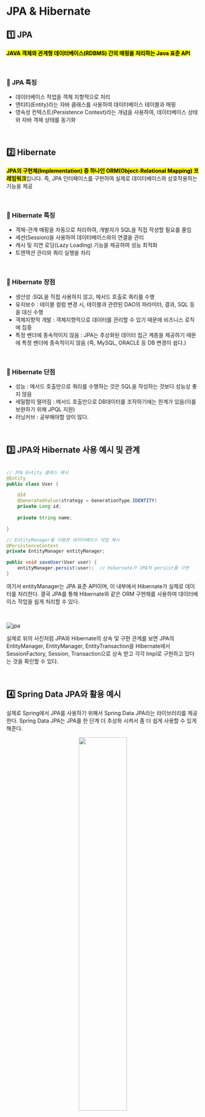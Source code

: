 # JPA & Hibernate


## 1️⃣ JPA
<mark>**JAVA 객체와 관계형 데이터베이스(RDBMS) 간의 매핑을 처리하는 Java 표준 API**</mark>

</br>

### 🥎 JPA 특징

* 데이터베이스 작업을 객체 지향적으로 처리
* 엔티티(Entity)라는 자바 클래스를 사용하여 데이터베이스 테이블과 매핑
* 영속성 컨텍스트(Persistence Context)라는 개념을 사용하여, 데이터베이스 상태와 자바 객체 상태를 동기화

</br>

## 2️⃣ Hibernate
<mark>**JPA의 구현체(Implementation) 중 하나인 ORM(Object-Relational Mapping) 프레임워크**</mark>입니다. 즉, JPA 인터페이스를 구현하여 실제로 데이터베이스와 상호작용하는 기능을 제공

</br>

### 🥎  Hibernate 특징

* 객체-관계 매핑을 자동으로 처리하여, 개발자가 SQL을 직접 작성할 필요를 줄임
* 세션(Session)을 사용하여 데이터베이스와의 연결을 관리
* 캐시 및 지연 로딩(Lazy Loading) 기능을 제공하여 성능 최적화
* 트랜잭션 관리와 쿼리 실행을 처리

</br>


### 🥎 Hibernate 장점

* 생산성 :SQL을 직접 사용하지 않고, 메서드 호출로 쿼리를 수행
* 유지보수 : 테이블 컬럼 변경 시, 테이블과 관련된 DAO의 파라미터, 결과, SQL 등을 대신 수행
* 객체지향적 개발 : 객체지향적으로 데이터를 관리할 수 있기 때문에 비즈니스 로직에 집중
* 특정 밴더에 종속적이지 않음 : JPA는 추상화된 데이터 접근 계층을 제공하기 때문에 특정 벤더에 종속적이지 않음 (즉, MySQL, ORACLE 등 DB 변경이 쉽다.)

</br>

### 🥎 Hibernate 단점

* 성능 : 메서드 호출만으로 쿼리를 수행하는 것은 SQL을 작성하는 것보다 성능상 좋지 않음
* 세밀함이 떨어짐 : 메서드 호출만으로 DB데이터를 조작하기에는 한계가 있음(이를 보완하기 위해 JPQL 지원)
* 러닝커브 : 공부해야할 양이 많다.

</br>

## 3️⃣ JPA와 Hibernate 사용 예시 및 관계

```java

// JPA Entity 클래스 예시
@Entity
public class User {

    @Id
    @GeneratedValue(strategy = GenerationType.IDENTITY)
    private Long id;
    
    private String name;

}

// EntityManager를 이용한 데이터베이스 작업 예시
@PersistenceContext
private EntityManager entityManager;

public void saveUser(User user) {
    entityManager.persist(user);  // Hibernate가 JPA의 persist를 구현
}

```

여기서 entityManager는 JPA 표준 API이며, 이 내부에서 Hibernate가 실제로 데이터를 처리한다. 결국 JPA를 통해 Hibernate와 같은 ORM 구현체를 사용하여 데이터베이스 작업을 쉽게 처리할 수 있다.

</br>

![jpa](https://github.com/user-attachments/assets/ff81396e-6643-43ab-a745-d6389656f94f)


실제로 위의 사진처럼 JPA와 Hibernate의 상속 및 구현 관계를 보면 JPA의 EntityManager, EntityManager, EntityTransaction을 Hibernate에서 SessionFactory, Session, Transaction으로 상속 받고 각각 Impl로 구현하고 있다는 것을 확인할 수 있다. 

</br>

## 4️⃣ Spring Data JPA와 활용 예시

실제로 Spring에서 JPA를 사용하기 위해서 Spring Data JPA라는 라이브러리를 제공한다. Spring Data JPA는 JPA를 한 단계 더 추상화 시켜서 좀 더 쉽게 사용할 수 있게 해준다.

<p align="center">
<img src="https://github.com/user-attachments/assets/05414461-745f-4790-8b33-4da7cf457748" width="50%" height="50%"></br>
</p></br>



</br>

### 🥎 Spring Data JPA를 활용한 DB 접근 소스 코드

아래는 도서 주문 관련 REST API를 Spring Data JPA로 만든 예제이다. 

</br>

### Entity
```java
@Entity
@Getter
@Setter
@NoArgsConstructor
@AllArgsConstructor
public class Order {

    @Id
    @GeneratedValue(strategy = GenerationType.IDENTITY)
    private Long id;
    
    private Long bookId;   // Book 엔티티와 연관
    private String customerName;
    private Integer quantity;
    private Double totalPrice;
}


@Entity
@Getter
@Setter
@NoArgsConstructor
@AllArgsConstructor
public class Book {
    
    @Id
    @GeneratedValue(strategy = GenerationType.IDENTITY)
    private Long id;
    
    private String title;
    private String author;
    private Double price;
}
```

</br>

#### Repository
```java
public interface OrderRepository extends JpaRepository<Order, Long> {

}

public interface BookRepository extends JpaRepository<Book, Long> {
}
```
</br>

#### OrderService
```java

@Service
public class OrderService {

    private final BookRepository bookRepository;
    private final OrderRepository orderRepository;

    @Autowired
    public OrderService(BookRepository bookRepository, OrderRepository orderRepository) {
        this.bookRepository = bookRepository;
        this.orderRepository = orderRepository;
    }

    // 주문 생성
    public Order createOrder(Long bookId, String customerName, Integer quantity) {
        // Book 정보를 찾음
        Book book = bookRepository.findById(bookId)
                .orElseThrow(() -> new RuntimeException("Book not found"));

        // 총 가격 계산
        Double totalPrice = book.getPrice() * quantity;

        // 새로운 주문 객체 생성
        Order order = new Order();
        order.setBookId(bookId);
        order.setCustomerName(customerName);
        order.setQuantity(quantity);
        order.setTotalPrice(totalPrice);

        // 주문 저장
        return orderRepository.save(order);
    }

    // 주문 ID로 조회
    public Order getOrder(Long orderId) {
        return orderRepository.findById(orderId)
                .orElseThrow(() -> new RuntimeException("Order not found"));
    }
}

```


</br>

#### OrderController

```java
@RestController
@RequestMapping("/api/orders")
public class OrderController {

    private final OrderService orderService;

    @Autowired
    public OrderController(OrderService orderService) {
        this.orderService = orderService;
    }

    // 주문 생성 API
    @PostMapping
    @ResponseStatus(HttpStatus.CREATED)
    public Order createOrder(@RequestParam Long bookId, 
                             @RequestParam String customerName, 
                             @RequestParam Integer quantity) {
        return orderService.createOrder(bookId, customerName, quantity);
    }

    // 주문 조회 API
    @GetMapping("/{id}")
    public Order getOrder(@PathVariable Long id) {
        return orderService.getOrder(id);
    }
}
```

</br>

#### 테스트 데이터 삽입
```java
@Component
public class DataLoader implements CommandLineRunner {

    private final BookRepository bookRepository;

    public DataLoader(BookRepository bookRepository) {
        this.bookRepository = bookRepository;
    }

    @Override
    public void run(String... args) throws Exception {
        // 테스트 도서 데이터 삽입
        bookRepository.save(new Book(null, "Spring in Action", "Craig Walls", 35.99));
        bookRepository.save(new Book(null, "Hibernate Tips", "Thorben Janssen", 29.99));
    }
}

```

</br>

### 테스트

> **GET /api/orders/1**

```json
{
    "id": 1,
    "bookId": 1,
    "customerName": "JohnDoe",
    "quantity": 2,
    "totalPrice": 71.98
}

```

</br>
